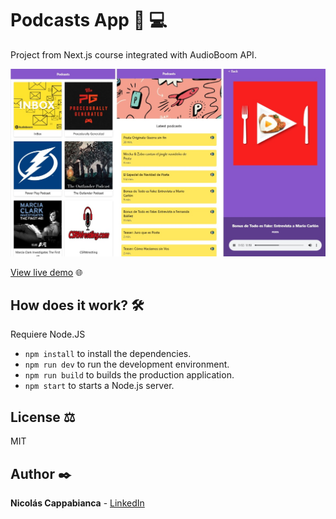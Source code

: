 # Podcasts App :iphone: :computer:

Project from Next.js course integrated with AudioBoom API. 

![app-screenshot](./.readme-static/screenshot-podcasts.jpg)

[View live demo](https://podcasts-seven.vercel.app) :globe_with_meridians:

## How does it work? :hammer_and_wrench:

Requiere Node.JS

* `npm install` to install the dependencies. 
* `npm run dev` to run the development environment. 
* `npm run build` to builds the production application. 
* `npm start` to starts a Node.js server. 

## License :balance_scale:
MIT 

## Author :black_nib:
**Nicolás Cappabianca** - [LinkedIn](https://www.linkedin.com/in/nicolascappabianca/)